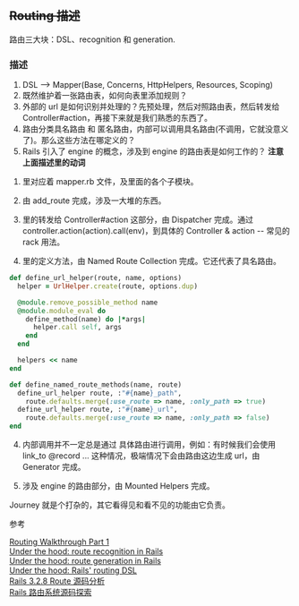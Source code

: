 ## ~~Routing 描述~~

路由三大块：DSL、recognition 和 generation.

### 描述

1. DSL --> Mapper(Base, Concerns, HttpHelpers, Resources, Scoping)
2. 既然维护着一张路由表，如何向表里添加规则？
3. 外部的 url 是如何识别并处理的？先预处理，然后对照路由表，然后转发给 Controller#action，再接下来就是我们熟悉的东西了。
4. 路由分类具名路由 和 匿名路由，内部可以调用具名路由(不调用，它就没意义了)。那么这些方法在哪定义的？
5. Rails 引入了 engine 的概念，涉及到 engine 的路由表是如何工作的？
**注意上面描述里的动词**

1) 里对应着 mapper.rb 文件，及里面的各个子模块。

2) 由 add_route 完成，涉及一大堆的东西。

3) 里的转发给 Controller#action 这部分，由 Dispatcher 完成。通过 controller.action(action).call(env)，到具体的 Controller & action -- 常见的 rack 用法。

4) 里的定义方法，由 Named Route Collection 完成。它还代表了具名路由。

```ruby
def define_url_helper(route, name, options)
  helper = UrlHelper.create(route, options.dup)

  @module.remove_possible_method name
  @module.module_eval do
    define_method(name) do |*args|
      helper.call self, args
    end
  end

  helpers << name
end

def define_named_route_methods(name, route)
  define_url_helper route, :"#{name}_path",
    route.defaults.merge(:use_route => name, :only_path => true)
  define_url_helper route, :"#{name}_url",
    route.defaults.merge(:use_route => name, :only_path => false)
end
```

4) 内部调用并不一定总是通过 具体路由进行调用，例如：有时候我们会使用 link_to @record ... 这种情况，极端情况下会由路由这边生成 url，由 Generator 完成。

5) 涉及 engine 的路由部分，由 Mounted Helpers 完成。

Journey 就是个打杂的，其它看得见和看不见的功能由它负责。

参考

[Routing Walkthrough Part 1](http://railscasts.com/episodes/231-routing-walkthrough)<br>
[Under the hood: route recognition in Rails](http://weblog.jamisbuck.org/2006/10/4/under-the-hood-route-recognition-in-rails)<br>
[Under the hood: route generation in Rails](http://weblog.jamisbuck.org/2006/10/16/under-the-hood-route-generation-in-rails)<br>
[Under the hood: Rails' routing DSL](http://weblog.jamisbuck.org/2006/10/2/under-the-hood-rails-routing-dsl)<br>
[Rails 3.2.8 Route 源码分析](http://ruby-china.org/topics/5895)<br>
[Rails 路由系统源码探索](https://ruby-china.org/topics/22726)
